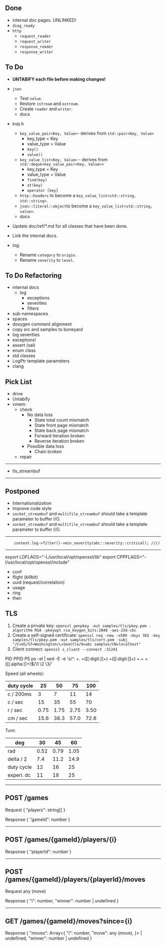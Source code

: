 ## Done
- internal doc pages. UNLINKED!
- `diag_ready`
- `http`
    - `request_reader`
    - `request_writer`
    - `response_reader`
    - `response_writer`

## To Do
- __UNTABIFY each file before making changes!__
- `json`
    - Test `value`.
    - Restore `istream` and `ostream`.
    - Create `reader` and `writer`.
    - docs

- kvp.h
    - `key_value_pair<Key, Value>`- derives from `std::pair<Key, Value>`
        - key_type = Key
        - value_type = Value
        - `key()`
        - `value()`
    - `key_value_list<Key, Value>` - derives from `std::deque<key_value_pair<Key, Value>>`
        - key_type = Key
        - value_type = Value
        - `find(key)`
        - `at(key)`
        - `operator [key]`
    - `http::headers` to become a `key_value_list<std::string, std::string>`.
    - `json::literal::object`to become a `key_value_list<std::string, value>`.
    - docs

- Update doc/ref/*.md for all classes that have been done.
- Link the internal docs.
- log:
  - Rename `category` to `origin`.
  - Rename `severity` to `level`.

## To Do Refactoring
- internal docs
  - log
    - exceptions
    - severities
    - filters
- sub-namespaces
- spaces
- doxygen comment alignment
- copy src and samples to boneyard
- log severities
- exceptions!
- assert (sal)
- enum class
- std classes
- LogPtr template parameters
- clang

## Pick List
- drive
- Untabify
- vmem:
  - check
    - No data loss
      - State total count mismatch
      - State front page mismatch
      - State back page mismatch
      - Forward iteration broken
      - Reverse iteration broken
    - Possible data loss
      - Chain broken
  - repair
---
- tls_streambuf
---

## Postponed
- Internationalization
- Improve code style
- `socket_streambuf` and `multifile_streambuf` should take a <Size> template parameter to buffer I/O.
- `socket_streambuf` and `multifile_streambuf` should take a <Size> template parameter to buffer I/O.

---
		context.log->filter()->min_severity(abc::severity::critical); ////
---

  export LDFLAGS="-L/usr/local/opt/openssl/lib"
  export CPPFLAGS="-I/usr/local/opt/openssl/include"


- conf
- flight (killbit)
- uuid (request/correlation)
- usage
- ring
- then


## TLS
1. Create a private key:
`openssl genpkey -out samples/tls/pkey.pem -algorithm RSA -pkeyopt rsa_keygen_bits:2048 -aes-256-cbc`
2. Create a self-signed certificate:
`openssl req -new -x509 -days 365 -key samples/tls/pkey.pem -out samples/tls/cert.pem -subj "/C=US/ST=Washington/L=Seattle/O=abc samples/CN=localhost"`
3. Client connect:
`openssl s_client --connect :31241`


PID PPID PS
ps -el | sed -E -e 's/^. +. +([[:digit:]]+) +([[:digit:]]+) +.+ +([[:alpha:]]+)$/\1 \2 \3/'


Speed (all wheels):
  
duty cycle |   25 |   50 |   75 |  100
---------- |   -- |   -- |   -- |  ---
 c / 200ms |    3 |    7 |   11 |   14
 c / sec   |   15 |   35 |   55 |   70
 r / sec   | 0.75 | 1.75 | 2.75 | 3.50
 cm / sec  | 15.6 | 36.3 | 57.0 | 72.6

Turn:

deg        |   30 |   45 |   60
---        |   -- |   -- |   --
rad        | 0.52 | 0.79 | 1.05
delta / 2  |  7.4 | 11.2 | 14.9
duty cycle |   12 |   16 |   25
experi. dc |   11 |   18 |   25


-----------------------------------------
POST /games
-----------------------------------------
Request
{
  "players": string[]
}

Response
{
  "gameId": number
}

-----------------------------------------
POST /games/{gameId}/players/{i}
-----------------------------------------
Response
{
  "playerId": number
}

-----------------------------------------
POST /games/{gameId}/players/{playerId}/moves
-----------------------------------------
Request
any (move)

Response
{
  "i": number,
  "winner": number | undefined
}

-----------------------------------------
GET /games/{gameId}/moves?since={i}
-----------------------------------------
Response
{
  "moves": Array<{
    "i": number,
    "move": any (move),
  }> | undefined,
  "winner": number | undefined
}
